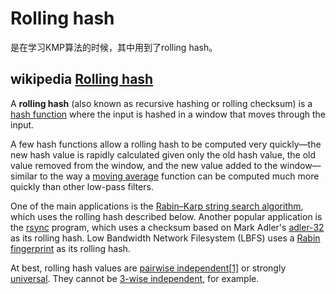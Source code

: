 # Rolling hash

是在学习KMP算法的时候，其中用到了rolling hash。

## wikipedia [Rolling hash](https://en.wikipedia.org/wiki/Rolling_hash)

A **rolling hash** (also known as recursive hashing or rolling checksum) is a [hash function](https://en.wikipedia.org/wiki/Hash_function) where the input is hashed in a window that moves through the input.

A few hash functions allow a rolling hash to be computed very quickly—the new hash value is rapidly calculated given only the old hash value, the old value removed from the window, and the new value added to the window—similar to the way a [moving average](https://en.wikipedia.org/wiki/Moving_average) function can be computed much more quickly than other low-pass filters.

One of the main applications is the [Rabin–Karp string search algorithm](https://en.wikipedia.org/wiki/Rabin–Karp_string_search_algorithm), which uses the rolling hash described below. Another popular application is the [rsync](https://en.wikipedia.org/wiki/Rsync) program, which uses a checksum based on Mark Adler's [adler-32](https://en.wikipedia.org/wiki/Adler-32) as its rolling hash. Low Bandwidth Network Filesystem (LBFS) uses a [Rabin fingerprint](https://en.wikipedia.org/wiki/Rabin_fingerprint) as its rolling hash.

At best, rolling hash values are [pairwise independent](https://en.wikipedia.org/wiki/Pairwise_independent)[[1\]](https://en.wikipedia.org/wiki/Rolling_hash#cite_note-lemirekaser-1) or strongly [universal](https://en.wikipedia.org/wiki/Universal_hashing). They cannot be [3-wise independent](https://en.wikipedia.org/wiki/K-independent_hashing), for example.

